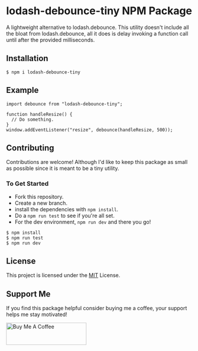 # lodash-debounce-tiny NPM Package
A lightweight alternative to lodash.debounce. This utility doesn't include all the bloat from lodash.debounce, all it does is delay invoking a function call until after the provided milliseconds.

## Installation
```
$ npm i lodash-debounce-tiny
```

## Example
```
import debounce from "lodash-debounce-tiny";

function handleResize() {
  // Do something.
}
window.addEventListener("resize", debounce(handleResize, 500));
```

## Contributing
Contributions are welcome! Although I'd like to keep this package as small as possible since it is meant to be a tiny utility.

### To Get Started
- Fork this repository.
- Create a new branch.
- install the dependencies with `npm install`.
- Do a `npm run test` to see if you're all set.
- For the dev environment, `npm run dev` and there you go!

```
$ npm install
$ npm run test
$ npm run dev
```

## License
This project is licensed under the [MIT](https://github.com/dBish6/lodash-debounce-tiny/blob/master/LICENSE) License.

## Support Me
If you find this package helpful consider buying me a coffee, your support helps me stay motivated!

<a href="https://www.buymeacoffee.com/dBish" target="_blank"><img src="https://cdn.buymeacoffee.com/buttons/v2/default-yellow.png" alt="Buy Me A Coffee" style="height: 60px !important;width: 217px !important;" ></a>

